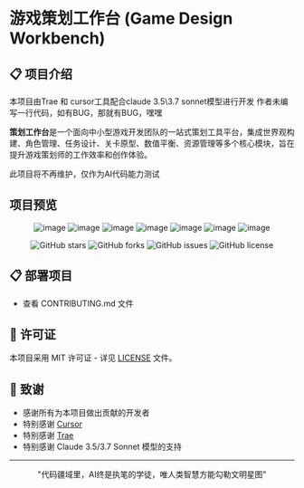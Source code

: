 # 游戏策划工作台 (Game Design Workbench)

## 📋 项目介绍
本项目由Trae 和 cursor工具配合claude 3.5\3.7 sonnet模型进行开发
作者未编写一行代码，如有BUG，那就有BUG，嘿嘿

**策划工作台**是一个面向中小型游戏开发团队的一站式策划工具平台，集成世界观构建、角色管理、任务设计、关卡原型、数值平衡、资源管理等多个核心模块，旨在提升游戏策划师的工作效率和创作体验。

此项目将不再维护，仅作为AI代码能力测试

## 项目预览
<div align="center">
  
![image](https://github.com/user-attachments/assets/3c6044e0-b13f-498f-8edb-5b6b7039d142)
![image](https://github.com/user-attachments/assets/d8dcad50-1a29-4a4b-aadb-f0ac3237ec22)
![image](https://github.com/user-attachments/assets/e71882e9-311f-44ed-9ed1-a8274154b279)
![image](https://github.com/user-attachments/assets/d9e81818-e208-4179-98e5-d974e0d16537)
![image](https://github.com/user-attachments/assets/f78725b3-2d21-413e-ab27-e75aa54100fd)
![image](https://github.com/user-attachments/assets/a07d95d4-3392-485d-91af-354569024225)
![image](https://github.com/user-attachments/assets/04a71cb8-0627-4b05-8c21-e6f2e6bb2e51)

</div>

<div align="center">
  
  ![GitHub stars](https://img.shields.io/github/stars/yourusername/game-design-workbench?style=social)
  ![GitHub forks](https://img.shields.io/github/forks/yourusername/game-design-workbench?style=social)
  ![GitHub issues](https://img.shields.io/github/issues/yourusername/game-design-workbench)
  ![GitHub license](https://img.shields.io/github/license/yourusername/game-design-workbench)
  
</div>

## 📋 部署项目
- 查看 CONTRIBUTING.md 文件

## 📄 许可证

本项目采用 MIT 许可证 - 详见 [LICENSE](LICENSE) 文件。

## 🙏 致谢

- 感谢所有为本项目做出贡献的开发者
- 特别感谢 [Cursor](https://cursor.sh/)
- 特别感谢 [Trae](https://www.trae.ai/)
- 特别感谢 Claude 3.5/3.7 Sonnet 模型的支持
---

<p align="center">
  "代码疆域里，AI终是执笔的学徒，唯人类智慧方能勾勒文明星图"
</p>
